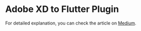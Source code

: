 # Adobe XD to Flutter Plugin
For detailed explanation, you can check the article on [Medium](https://medium.com/hardwareandro/how-to-use-the-xd-to-flutter-plugin-2893979e3f56).

